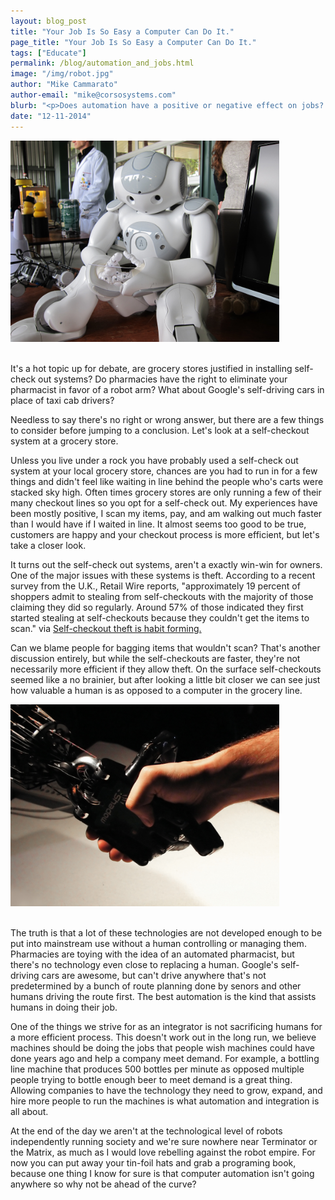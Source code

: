```yaml
---
layout: blog_post
title: "Your Job Is So Easy a Computer Can Do It."
page_title: "Your Job Is So Easy a Computer Can Do It."
tags: ["Educate"]
permalink: /blog/automation_and_jobs.html
image: "/img/robot.jpg"
author: "Mike Cammarato"
author-email: "mike@corsosystems.com"
blurb: "<p>Does automation have a positive or negative effect on jobs? Is a robot going to take your job? Read more to get our take. </p>"
date: "12-11-2014"
---
```


<p></p>

<img src="/img/robot.jpg" width="430px"/>
<br/>
<br/>
<p>It's a hot topic up for debate, are grocery stores justified in installing self-check out systems? Do pharmacies have the right to eliminate your pharmacist in favor of a robot arm? What about Google's self-driving cars in place of taxi cab drivers?</p>

<p>Needless to say there's no right or wrong answer, but there are a few things to consider before jumping to a conclusion. Let's look at a self-checkout system at a grocery store. </p>

<p>Unless you live under a rock you have probably used a self-check out system at your local grocery store, chances are you had to run in for a few things and didn't feel like waiting in line behind the people who's carts were stacked sky high. Often times grocery stores are only running a few of their many checkout lines so you opt for a self-check out. My experiences have been mostly positive, I scan my items, pay, and am walking out much faster than I would have if I waited in line. It almost seems too good to be true, customers are happy and your checkout process is more efficient, but let's take a closer look.</p>

<p>It turns out the self-check out systems, aren't a exactly win-win for owners. One of the major issues with these systems is theft. According to a recent survey from the U.K., Retail Wire reports, "approximately 19 percent of shoppers admit to stealing from self-checkouts with the majority of those claiming they did so regularly. Around 57% of those indicated they first started stealing at self-checkouts because they couldn't get the items to scan." via <a href="http://www.retailwire.com/discussion/17529/self-checkout-theft-is-habit-forming">Self-checkout theft is habit forming.</a>

<p>Can we blame people for bagging items that wouldn't scan? That's another discussion entirely, but while the self-checkouts are faster, they're not necessarily more efficient if they allow theft. On the surface self-checkouts seemed like a no brainier, but after looking a little bit closer we can see just how valuable a human is as opposed to a computer in the grocery line.</p>

<img src="/img/robothandshake.jpg" width="430px"/>
<br />
<br />
<p>The truth is that a lot of these technologies are not developed enough to be put into mainstream use without a human controlling or managing them. Pharmacies are toying with the idea of an automated pharmacist, but there's no technology even close to replacing a human. Google's self-driving cars are awesome, but can't drive anywhere that's not predetermined by a bunch of route planning done by senors and other humans driving the route first. The best automation is the kind that assists humans in doing their job.</p>

<p>One of the things we strive for as an integrator is not sacrificing humans for a more efficient process. This doesn't work out in the long run, we believe machines should be doing the jobs that people wish machines could have done years ago and help a company meet demand. For example, a bottling line machine that produces 500 bottles per minute as opposed multiple people trying to bottle enough beer to meet demand is a great thing. Allowing companies to have the technology they need to grow, expand, and hire more people to run the machines is what automation and integration is all about.

<p>At the end of the day we aren't at the technological level of robots independently running society and we're sure nowhere near Terminator or the Matrix, as much as I would love rebelling against the robot empire. For now you can put away your tin-foil hats and grab a programing book, because one thing I know for sure is that computer automation isn't going anywhere so why not be ahead of the curve? </p>



